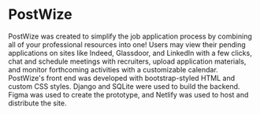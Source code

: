# PostWize

PostWize was created to simplify the job application process by combining all of your professional resources into one! Users may view their pending applications on sites like Indeed, Glassdoor, and LinkedIn with a few clicks, chat and schedule meetings with recruiters, upload application materials, and monitor forthcoming activities with a customizable calendar.  PostWize's front end was developed with bootstrap-styled HTML and custom CSS styles. Django and SQLite were used to build the backend. Figma was used to create the prototype, and Netlify was used to host and distribute the site.
